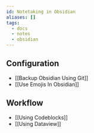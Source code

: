 ```yaml
---
id: Notetaking in Obsidian
aliases: []
tags:
  - docs
  - notes
  - obsidian
---
```


## Configuration

- [[Backup Obsidian Using Git]]
- [[Use Emojis In Obsidian]]

## Workflow

- [[Using Codeblocks]]
- [[Using Dataview]]
